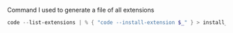 Command I used to generate a file of all extensions

```ps1
code --list-extensions | % { "code --install-extension $_" } > install_extensions.ps1
```
